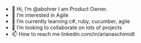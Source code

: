 - 👋 Hi, I’m @abohrer I am  Product Owner.
- 👀 I’m interested in Agile
- 🌱 I’m currently learning c#, ruby, cucumber, agile
- 💞️ I’m looking to collaborate on lots of projects
- 📫 How to reach me linkedin.com/in/arianaschimidt

<!---
abohrer/abohrer is a ✨ special ✨ repository because its `README.md` (this file) appears on your GitHub profile.
You can click the Preview link to take a look at your changes.
--->
